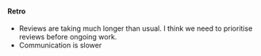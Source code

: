 #### Retro
- Reviews are taking much longer than usual. I think we need to prioritise reviews before ongoing work.
- Communication is slower